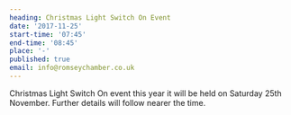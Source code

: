 ```yaml
---
heading: Christmas Light Switch On Event
date: '2017-11-25'
start-time: '07:45'
end-time: '08:45'
place: '-'
published: true
email: info@romseychamber.co.uk
---
```

Christmas Light Switch On event this year it will be held on Saturday 25th November. Further details will follow nearer the time.
